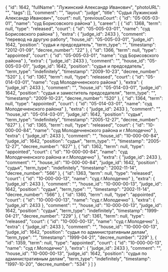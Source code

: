{
    "id": 1642,
    "fullName": "Лужинский Александр Иванович",
    "photoURL": "",
    "tags": [],
    "comment": "",
    "layout": "judge",
    "title": "Судья Лужинский Александр Иванович",
    "court": null,
    "previousCourt": {
        "id": "05-005-03-01",
        "name": "суд Борисовского района"
    },
    "career": [
        {
            "id": 1368,
            "term": null,
            "type": "released",
            "court": {
                "id": "05-005-03-01",
                "name": "суд Борисовского района"
            },
            "extra": {
                "judge_id": 2433
            },
            "comment": "перевод на другую работу",
            "house_id": "05-005-03-01",
            "judge_id": 1642,
            "position": "судья и председатель",
            "term_type": "",
            "timestamp": "2012-01-09",
            "decree_number": "22"
        },
        {
            "id": 1366,
            "term": null,
            "type": "appointed",
            "court": {
                "id": "05-005-03-01",
                "name": "суд Борисовского района"
            },
            "extra": {
                "judge_id": 2433
            },
            "comment": "",
            "house_id": "05-005-03-01",
            "judge_id": 1642,
            "position": "судья и председатель",
            "term_type": "indefinitely",
            "timestamp": "2009-10-23",
            "decree_number": "520"
        },
        {
            "id": 1367,
            "term": null,
            "type": "released",
            "court": {
                "id": "05-014-03-01",
                "name": "суд Молодечненского района"
            },
            "extra": {
                "judge_id": 2433
            },
            "comment": "",
            "house_id": "05-014-03-01",
            "judge_id": 1642,
            "position": "судья и заместитель председателя",
            "term_type": "",
            "timestamp": "2009-10-23",
            "decree_number": "520"
        },
        {
            "id": 1364,
            "term": null,
            "type": "appointed",
            "court": {
                "id": "05-014-03-01",
                "name": "суд Молодечненского района"
            },
            "extra": {
                "judge_id": 2433
            },
            "comment": "",
            "house_id": "05-014-03-01",
            "judge_id": 1642,
            "position": "судья",
            "term_type": "indefinitely",
            "timestamp": "2005-12-27",
            "decree_number": "627"
        },
        {
            "id": 1365,
            "term": null,
            "type": "released",
            "court": {
                "id": "10-000-00-84",
                "name": "суд Молодечненского района и г.Молодечно"
            },
            "extra": {
                "judge_id": 2433
            },
            "comment": "",
            "house_id": "10-000-00-84",
            "judge_id": 1642,
            "position": "судья",
            "term_type": "",
            "timestamp": "2005-12-27",
            "decree_number": "627"
        },
        {
            "id": 1362,
            "term": null,
            "type": "appointed",
            "court": {
                "id": "10-000-00-84",
                "name": "суд Молодечненского района и г.Молодечно"
            },
            "extra": {
                "judge_id": 2433
            },
            "comment": "",
            "house_id": "10-000-00-84",
            "judge_id": 1642,
            "position": "судья",
            "term_type": "indefinitely",
            "timestamp": "2002-11-14",
            "decree_number": "566"
        },
        {
            "id": 1363,
            "term": null,
            "type": "released",
            "court": {
                "id": "10-000-00-13",
                "name": "суд г.Молодечно"
            },
            "extra": {
                "judge_id": 2433
            },
            "comment": "",
            "house_id": "10-000-00-13",
            "judge_id": 1642,
            "position": "судья",
            "term_type": "",
            "timestamp": "2002-11-14",
            "decree_number": "566"
        },
        {
            "id": 1360,
            "term": null,
            "type": "appointed",
            "court": {
                "id": "10-000-00-13",
                "name": "суд г.Молодечно"
            },
            "extra": {
                "judge_id": 2433
            },
            "comment": "",
            "house_id": "10-000-00-13",
            "judge_id": 1642,
            "position": "судья",
            "term_type": "indefinitely",
            "timestamp": "1999-04-21",
            "decree_number": "229"
        },
        {
            "id": 1361,
            "term": null,
            "type": "released",
            "court": {
                "id": "10-000-00-13",
                "name": "суд г.Молодечно"
            },
            "extra": {
                "judge_id": 2433
            },
            "comment": "",
            "house_id": "10-000-00-13",
            "judge_id": 1642,
            "position": "судья по административным делам",
            "term_type": "",
            "timestamp": "1999-04-21",
            "decree_number": "229"
        },
        {
            "id": 1359,
            "term": null,
            "type": "appointed",
            "court": {
                "id": "10-000-00-13",
                "name": "суд г.Молодечно"
            },
            "extra": {
                "judge_id": 2433
            },
            "comment": "",
            "house_id": "10-000-00-13",
            "judge_id": 1642,
            "position": "судья по административным делам",
            "term_type": "indefinitely",
            "timestamp": "1997-10-20",
            "decree_number": "534"
        }
    ]
}